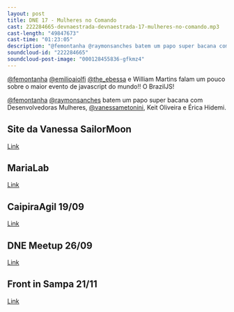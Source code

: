 ```yaml
---
layout: post
title: DNE 17 - Mulheres no Comando
cast: 222284665-devnaestrada-devnaestrada-17-mulheres-no-comando.mp3
cast-length: "49847673"
cast-time: "01:23:05"
description: "@femontanha @raymonsanches batem um papo super bacana com Desenvolvedoras Mulheres, @vanessametonini, Keit Oliveira e Érica Hidemi."
soundcloud-id: "222284665"
soundcloud-post-image: "000128455836-gfkmz4"
---
```


[@femontanha](http://twitter.com/femontanha) [@emilioaiolfi](http://twitter.com/emilioaiolfi) [@the_ebessa](http://twitter.com/the_ebessa) e William Martins falam um pouco sobre o maior evento de javascript do mundo!! O BrazilJS!

[@femontanha](http://twitter.com/femontanha) [@raymonsanches](http://twitter.com/raymonsanches) batem um papo super bacana com Desenvolvedoras Mulheres, [@vanessametonini](http://twitter.com/vanessametonini), Keit Oliveira e Érica Hidemi.

## Site da Vanessa SailorMoon
[Link](http://www.geocities.ws/smuhp/menu.htm)

## MariaLab
[Link](http://marialab.com.br/)

## CaipiraAgil 19/09
[Link](http://caipiraagil.com)

## DNE Meetup 26/09
[Link](http://www.eventick.com.br/devnaestrada2015)

## Front in Sampa 21/11
[Link](http://frontinsampa.com.br/)
